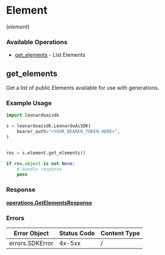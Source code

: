 # Element
(*element*)

### Available Operations

* [get_elements](#get_elements) - List Elements

## get_elements

Get a list of public Elements available for use with generations.

### Example Usage

```python
import leonardoaisdk

s = leonardoaisdk.LeonardoAiSDK(
    bearer_auth="<YOUR_BEARER_TOKEN_HERE>",
)


res = s.element.get_elements()

if res.object is not None:
    # handle response
    pass

```


### Response

**[operations.GetElementsResponse](../../models/operations/getelementsresponse.md)**
### Errors

| Error Object    | Status Code     | Content Type    |
| --------------- | --------------- | --------------- |
| errors.SDKError | 4x-5xx          | */*             |
